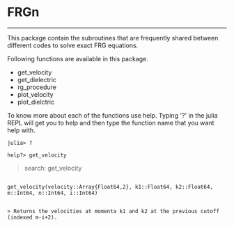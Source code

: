 # FRGn
---

This package contain the subroutines that are frequently shared between different codes to solve exact FRG equations. 

Following functions are available in this package.

 - get_velocity
 - get_dielectric
 - rg_procedure
 - plot_velocity
 - plot_dielctric

To know more about each of the functions use help. 
Typing '?' in the julia REPL will get you to help and then type the function name that you want help with.

```julia-repl
julia> ?
```

```julia-repl
help?> get_velocity
```
> search: get_velocity

> ```julia
    get_velocity(velocity::Array{Float64,2}, k1::Float64, k2::Float64, m::Int64, n::Int64, i::Int64)
```

> Returns the velocities at momenta k1 and k2 at the previous cutoff (indexed m-i+2).